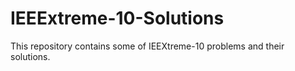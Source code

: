 # IEEExtreme-10-Solutions

This repository contains some of IEEXtreme-10 problems and their solutions.

